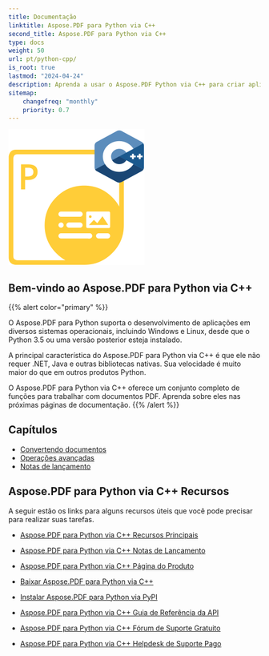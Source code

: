 ```yaml
---
title: Documentação
linktitle: Aspose.PDF para Python via C++
second_title: Aspose.PDF para Python via C++
type: docs
weight: 50
url: pt/python-cpp/
is_root: true
lastmod: "2024-04-24"
description: Aprenda a usar o Aspose.PDF Python via C++ para criar aplicações para processamento de documentos PDF em qualquer plataforma usando Python. Navegue por tutoriais, códigos de exemplo e muito mais.
sitemap:
    changefreq: "monthly"
    priority: 0.7
---
```


![Imagem do logotipo do Aspose.PDF para Python via C++](aspose_pdf-for-python-cpp.png)

## Bem-vindo ao Aspose.PDF para Python via C++

{{% alert color="primary" %}}

O Aspose.PDF para Python suporta o desenvolvimento de aplicações em diversos sistemas operacionais, incluindo Windows e Linux, desde que o Python 3.5 ou uma versão posterior esteja instalado.

A principal característica do Aspose.PDF para Python via C++ é que ele não requer .NET, Java e outras bibliotecas nativas. Sua velocidade é muito maior do que em outros produtos Python.

O Aspose.PDF para Python via C++ oferece um conjunto completo de funções para trabalhar com documentos PDF.
 Aprenda sobre eles nas próximas páginas de documentação.
{{% /alert %}}

## Capítulos

- [Convertendo documentos](/pdf/python-cpp/converting/)
- [Operações avançadas](/pdf/python-cpp/advanced-operations/)
- [Notas de lançamento](https://releases.aspose.com/pdf/pythoncpp/)

## Aspose.PDF para Python via C++ Recursos

A seguir estão os links para alguns recursos úteis que você pode precisar para realizar suas tarefas.

- [Aspose.PDF para Python via C++ Recursos Principais](/pdf/python-cpp/key-features/)
- [Aspose.PDF para Python via C++ Notas de Lançamento](https://releases.aspose.com/pdf/pythoncpp/)
- [Aspose.PDF para Python via C++ Página do Produto](https://products.aspose.com/pdf/python-cpp/)
- [Baixar Aspose.PDF para Python via C++](https://releases.aspose.com/pdf/pythoncpp/)
- [Instalar Aspose.PDF para Python via PyPI](https://pypi.org/project/aspose-pdf-cpp-for-python/)
- [Aspose.PDF para Python via C++ Guia de Referência da API](https://reference.aspose.com/pdf/python-cpp/)
- [Aspose.PDF para Python via C++ Fórum de Suporte Gratuito](https://forum.aspose.com/c/pdf/10)

- [Aspose.PDF para Python via C++ Helpdesk de Suporte Pago](https://helpdesk.aspose.com/)